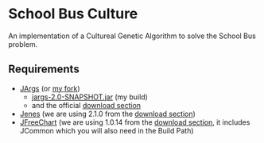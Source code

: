 School Bus Culture
==================

An implementation of a Cultureal Genetic Algorithm to solve the School Bus problem.

Requirements
------------

  * [JArgs](https://github.com/purcell/jargs) (or [my fork](https://github.com/white-gecko/jargs))
    * [jargs-2.0-SNAPSHOT.jar](https://github.com/downloads/white-gecko/jargs/jargs-2.0-SNAPSHOT.jar) (my build)
    * and the official [download section](http://sourceforge.net/projects/jargs/files/jargs/)
  * [Jenes](http://jenes.intelligentia.it/) (we are using 2.1.0 from the [download section](http://sourceforge.net/projects/jenes/files/Jenes/))
  * [JFreeChart](www.jfree.org/jfreechart/) (we are using 1.0.14 from the [download section](http://sourceforge.net/projects/jfreechart/files/), it includes JCommon which you will also need in the Build Path)
